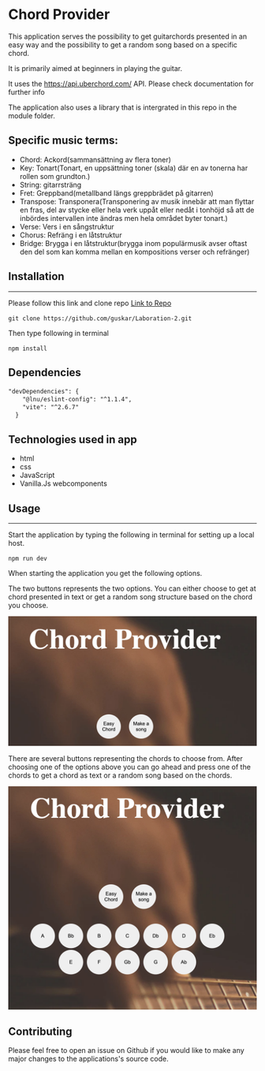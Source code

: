 # Chord Provider
This application serves the possibility to get guitarchords presented in an easy way and the possibility to get a random song based on a specific chord.

It is primarily aimed at beginners in playing the guitar.

It uses the https://api.uberchord.com/ API. Please check documentation for further info

The application also uses a library that is intergrated in this repo in the module folder.

## Specific music terms:
<ul>
  <li>Chord: Ackord(sammansättning av flera toner)</li>
  <li>Key: Tonart(Tonart, en uppsättning toner (skala) där en av tonerna har rollen som grundton.)</li>
  <li>String: gitarrsträng</li>
  <li>Fret: Greppband(metallband längs greppbrädet på gitarren)</li>
   <li>Transpose: Transponera(Transponering av musik innebär att man flyttar en fras, del av stycke eller hela verk uppåt eller nedåt i tonhöjd så att de inbördes intervallen inte ändras men hela området byter tonart.)</li>
   <li>Verse: Vers i en sångstruktur</li>
   <li>Chorus: Refräng i en låtstruktur</li>
   <li>Bridge: Brygga i en låtstruktur(brygga inom populärmusik avser oftast den del som kan komma mellan en kompositions verser och refränger) </li>
</ul>


## Installation
---
Please follow this link and clone repo [Link to Repo](https://github.com/guskar/Laboration-2.git)

 ```
 git clone https://github.com/guskar/Laboration-2.git
 ```

Then type following in terminal

```
npm install
```

## Dependencies

```
"devDependencies": {
    "@lnu/eslint-config": "^1.1.4",
    "vite": "^2.6.7"
  }
```
## Technologies used in app
- html
- css
- JavaScript
- Vanilla.Js webcomponents

## Usage
---
Start the application by typing the following in terminal for setting up a local host.

```
npm run dev
```

When starting the application you get the following options.

The two buttons represents the two options. You can either choose to get at chord presented in text or get a random song structure based on the chord you choose.

 <img src="images/options.png" width="700" >


There are several buttons representing the chords to choose from. After choosing one of the options above you can go ahead and press one of the chords to get a chord as text or a random song based on the chords.

<img src="images/chords.png" width="700" >

## Contributing

Please feel free to open an issue on Github if you would like to make any major changes to the applications's source code. 


